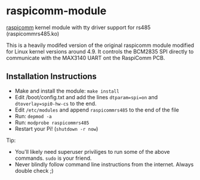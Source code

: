# raspicomm-module
[raspicomm](https://github.com/Martin-Furter/raspicomm-module) kernel module with tty driver support for rs485 (raspicommrs485.ko)

This is a heavily modifed version of the original raspicomm module modified for Linux kernel versions around 4.9. It controls the BCM2835 SPI directly to communicate with the MAX3140 UART ont the RaspiComm PCB.

## Installation Instructions

 * Make and install the module: `make install`
 * Edit /boot/config.txt and add the lines `dtparam=spi=on` and `dtoverlay=spi0-hw-cs` to the end.
 * Edit `/etc/modules` and append `raspicommrs485` to the end of the file
 * Run: `depmod -a`
 * Run: `modprobe raspicommrs485`
 * Restart your Pi! (`shutdown -r now`)
 
Tip:
 * You'll likely need superuser priviliges to run some of the above commands. `sudo` is your friend.
 * Never blindly follow command line instructions from the internet. Always double check ;)

